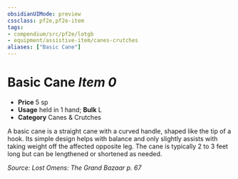 ```yaml
---
obsidianUIMode: preview
cssclass: pf2e,pf2e-item
tags:
- compendium/src/pf2e/lotgb
- equipment/assistive-item/canes-crutches
aliases: ["Basic Cane"]
---
```

# Basic Cane *Item 0*  

- **Price** 5 sp
- **Usage** held in 1 hand; **Bulk** L
- **Category** Canes & Crutches

A basic cane is a straight cane with a curved handle, shaped like the tip of a hook. Its simple design helps with balance and only slightly assists with taking weight off the affected opposite leg. The cane is typically 2 to 3 feet long but can be lengthened or shortened as needed.

*Source: Lost Omens: The Grand Bazaar p. 67*
